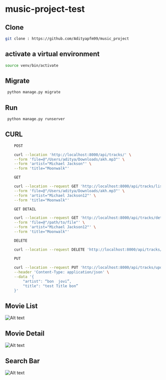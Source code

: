 # music-project-test


## Clone

```bash
git clone : https://github.com/Adityapfm99/music_project
```

## activate a virtual environment
```bash
source venv/bin/activate
```

## Migrate 
```bash
 python manage.py migrate
```

## Run 
```bash
 python manage.py runserver
```

## CURL 
```bash
    POST

    curl --location 'http://localhost:8000/api/tracks/' \
    --form 'file=@"/Users/aditya/Downloads/akh.mp3"' \
    --form 'artist="Michael Jackson"' \
    --form 'title="Moonwalk"'

    GET

    curl --location --request GET 'http://localhost:8000/api/tracks/list' \
    --form 'file=@"/Users/aditya/Downloads/akh.mp3"' \
    --form 'artist="Michael Jackson12"' \
    --form 'title="Moonwalk"'

    GET DETAIL

    curl --location --request GET 'http://localhost:8000/api/tracks/detail/1' \
    --form 'file=@"/path/to/file"' \
    --form 'artist="Michael Jackson12"' \
    --form 'title="Moonwalk"'

    DELETE

    curl --location --request DELETE 'http://localhost:8000/api/tracks/delete/4'

    PUT
    
    curl --location --request PUT 'http://localhost:8000/api/tracks/update/2' \
    --header 'Content-Type: application/json' \
    --data '{
        "artist": “bon  jovi”,
        "title": "test Title bon”
    }'
```


## Movie List
![Alt text](image/movie_list.png)


## Movie Detail
![Alt text](image/movie_detail.png)


## Search Bar
![Alt text](image/search_bar.png)
